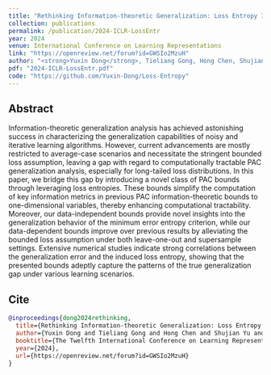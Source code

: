 ```yaml
---
title: "Rethinking Information-theoretic Generalization: Loss Entropy Induced PAC Bounds"
collection: publications
permalink: /publication/2024-ICLR-LossEntr
year: 2024
venue: International Conference on Learning Representations
link: "https://openreview.net/forum?id=GWSIo2MzuH"
author: "<strong>Yuxin Dong</strong>, Tieliang Gong, Hong Chen, Shujian Yu, Chen Li"
pdf: "2024-ICLR-LossEntr.pdf"
code: "https://github.com/Yuxin-Dong/Loss-Entropy"
---
```


## Abstract

Information-theoretic generalization analysis has achieved astonishing success in characterizing the generalization capabilities of noisy and iterative learning algorithms. However, current advancements are mostly restricted to average-case scenarios and necessitate the stringent bounded loss assumption, leaving a gap with regard to computationally tractable PAC generalization analysis, especially for long-tailed loss distributions. In this paper, we bridge this gap by introducing a novel class of PAC bounds through leveraging loss entropies. These bounds simplify the computation of key information metrics in previous PAC information-theoretic bounds to one-dimensional variables, thereby enhancing computational tractability. Moreover, our data-independent bounds provide novel insights into the generalization behavior of the minimum error entropy criterion, while our data-dependent bounds improve over previous results by alleviating the bounded loss assumption under both leave-one-out and supersample settings. Extensive numerical studies indicate strong correlations between the generalization error and the induced loss entropy, showing that the presented bounds adeptly capture the patterns of the true generalization gap under various learning scenarios.

## Cite

```bibtex
@inproceedings{dong2024rethinking,
  title={Rethinking Information-theoretic Generalization: Loss Entropy Induced {PAC} Bounds},
  author={Yuxin Dong and Tieliang Gong and Hong Chen and Shujian Yu and Chen Li},
  booktitle={The Twelfth International Conference on Learning Representations},
  year={2024},
  url={https://openreview.net/forum?id=GWSIo2MzuH}
}
```
